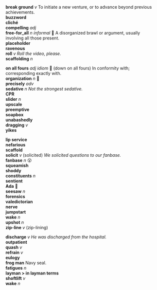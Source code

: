 __break ground__ _v_ To initiate a new venture, or to advance beyond previous achievements.  
__buzzword__  
__cliché__  
__compelling__ _adj_  
__free-for_all__ _n informal_ :dart: A disorganized brawl or argument, usually involving all those present.  
__placeholder__  
__ravenous__  
__roll__ _v_ _Roll the video, please._  
__scaffolding__ _n_  

__on all fours__ _adj_ _idiom_ :dart: (down on all fours) In conformity with; corresponding exactly with.  
__organization__ _n_ :mega:  
__precisely__ _adv_  
__sedative__ _n_ _Not the strongest sedative._  
__CPR__  
__slider__ _n_  
__upscale__  
__preemptive__  
__soapbox__  
__unabashedly__  
__dragging__ _v_  
__yikes__  

__lip service__  
__nefarious__  
__scaffold__  
__solicit__ _v_ (solicited) _We solicited questions to our fanbase._  
__fanbase__ _n_ :astonished:  
__squeamish__  
__shoddy__  
__constituents__ _n_  
__sentient__  
__Ada__ :mega:  
__seesaw__ _n_  
__forensics__  
__valedictorian__  
__nerve__  
__jumpstart__  
__wake__ _n_  
__upshot__ _n_  
__zip-line__ _v_ (zip-lining)  

__discharge__ _v_ _He was discharged from the hospital._  
__outpatient__  
__quash__ _v_  
__refrain__ _v_  
__eulogy__  
__frog man__ Navy seal.  
__fatigues__ _n_  
__layman > in layman terms__  
__shoftlift__ _v_  
__wake__ _n_  
